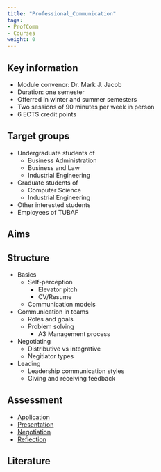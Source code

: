 ```yaml
---
title: "Professional_Communication"
tags:
- ProfComm
- Courses
weight: 0
---
```


## Key information
- Module convenor: Dr. Mark J. Jacob
- Duration: one semester
- Offerred in winter and summer semesters
- Two sessions of 90 minutes per week in person
- 6 ECTS credit points 
## Target groups
- Undergraduate students of
	- Business Administration
	- Business and Law
	- Industrial Engineering
- Graduate students of
	- Computer Science
	- Industrial Engineering
- Other interested students
- Employees of TUBAF
## Aims
## Structure
- Basics
	- Self-perception
		- Elevator pitch
		- CV/Resume
	- Communication models
- Communication in teams
	- Roles and goals
	- Problem solving
		- A3 Management process
- Negotiating
	- Distributive vs integrative
	- Negitiator types
- Leading
	- Leadership communication styles
	- Giving and receiving feedback
## Assessment
- [Application](/notes/Application.md)
- [Presentation](/notes/Presentation.md)
- [Negotiation](/notes/Negotiation.md)
- [Reflection](/notes/Reflection.md)
## Literature


